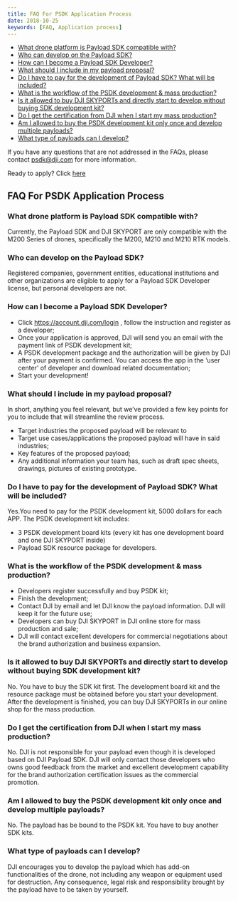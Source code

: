 ```yaml
---
title: FAQ For PSDK Application Process
date: 2018-10-25
keywords: [FAQ, Application process]
---
```


* [What drone platform is Payload SDK compatible with?](#what-drone-platform-is-payload-sdk-compatible-with)
* [Who can develop on the Payload SDK? ](#who-can-develop-on-the-payload-sdk)
* [How can I become a Payload SDK Developer?](#how-can-i-become-a-payload-sdk-developer)
* [What should I include in my payload proposal?](#what-should-i-include-in-my-payload-proposal)
* [Do I have to pay for the development of Payload SDK? What will be included?](#do-i-have-to-pay-for-the-developemnt-of-payload-sdk#what-will-be-included)
* [What is the workflow of the PSDK development & mass production?](#what-is-the-workflow-of-the-psdk-development-&-mass-production)
* [Is it allowed to buy DJI SKYPORTs and directly start to develop without buying SDK development kit?](#is-it-allowed-to-buy-DJI-SKYPORTs-and-directly-start-to-develop-without-buying-sdk-development-kit)
* [Do I get the certification from DJI when I start my mass production?](do-i-get-the-certification-from-DJI-when-i-start-my-mass-production)
* [Am I allowed to buy the PSDK development kit only once and develop multiple payloads?](am-i-allowed-to-buy-the-psdk-development-kit-only-once-and-develop-multiple-payloads)
* [What type of payloads can I develop?](#what-type-of-payloads-can-i-develop)

If you have any questions that are not addressed in the FAQs, please contact [psdk@dji.com]() for more information.

Ready to apply? Click [here](https://developer.dji.com/payload-sdk/apply)

## FAQ For PSDK Application Process

### What drone platform is Payload SDK compatible with?

Currently, the Payload SDK and DJI SKYPORT are only compatible with the M200 Series of drones, specifically the M200, M210 and M210 RTK models.

### Who can develop on the Payload SDK? 

Registered companies, government entities, educational institutions and other organizations are eligible to apply for a Payload SDK Developer license, but personal developers are not.

### How can I become a Payload SDK Developer?

- Click https://account.dji.com/login , follow the instruction and register as a developer;
- Once your application is approved, DJI will send you an email with the payment link of PSDK development kit;
- A PSDK development package and the authorization will be given by DJI after your payment is confirmed. You can access the app in the ‘user center’ of developer and download related documentation;
- Start your development!


### What should I include in my payload proposal?

In short, anything you feel relevant, but we’ve provided a few key points for you to include that will streamline the review process.

- Target industries the proposed payload will be relevant to
- Target use cases/applications the proposed payload will have in said industries;
- Key features of the proposed payload;
- Any additional information your team has, such as draft spec sheets, drawings, pictures of existing prototype.

### Do I have to pay for the development of Payload SDK? What will be included?

Yes.You need to pay for the PSDK development kit, 5000 dollars for each APP.
The PSDK development kit includes:
- 3 PSDK development board kits (every kit has one development board and one DJI SKYPORT inside)
- Payload SDK resource package for developers.

### What is the workflow of the PSDK development & mass production?

- Developers register successfully and buy PSDK kit;
- Finish the development;
- Contact DJI by email and let DJI know the payload information. DJI will keep it for the future use;
- Developers can buy DJI SKYPORT in DJI online store for mass production and sale;
- DJI will contact excellent developers for commercial negotiations about the brand authorization and business expansion. 

### Is it allowed to buy DJI SKYPORTs and directly start to develop without buying SDK development kit?

No. You have to buy the SDK kit first. The development board kit and the resource package must be obtained before you start your development. After the development is finished, you can buy DJI SKYPORTs in our online shop for the mass production. 

### Do I get the certification from DJI when I start my mass production?

No. DJI is not responsible for your payload even though it is developed based on DJI Payload SDK. DJI will only contact those developers who owns good feedback from the market and excellent development capability for the brand authorization certification issues as the commercial promotion. 

### Am I allowed to buy the PSDK development kit only once and develop multiple payloads?

No. The payload has be bound to the PSDK kit. You have to buy another SDK kits.

### What type of payloads can I develop?

DJI encourages you to develop the payload which has add-on functionalities of the drone, not including any weapon or equipment used for destruction. Any consequence, legal risk and responsibility brought by the payload have to be taken by yourself. 

